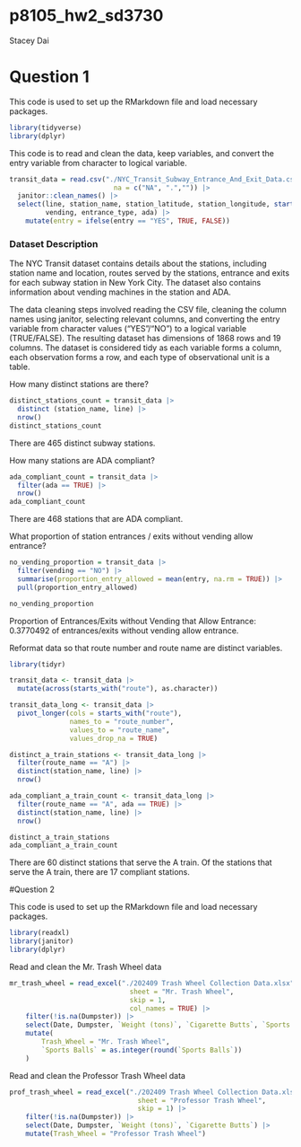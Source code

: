 p8105_hw2_sd3730
================
Stacey Dai

# Question 1

This code is used to set up the RMarkdown file and load necessary
packages.

``` r
library(tidyverse)
library(dplyr)
```

This code is to read and clean the data, keep variables, and convert the
entry variable from character to logical variable.

``` r
transit_data = read.csv("./NYC_Transit_Subway_Entrance_And_Exit_Data.csv", 
                          na = c("NA", ".","")) |>
  janitor::clean_names() |>
  select(line, station_name, station_latitude, station_longitude, starts_with("route"), entry,
         vending, entrance_type, ada) |>
    mutate(entry = ifelse(entry == "YES", TRUE, FALSE)) 
```

### Dataset Description

The NYC Transit dataset contains details about the stations, including
station name and location, routes served by the stations, entrance and
exits for each subway station in New York City. The dataset also
contains information about vending machines in the station and ADA.

The data cleaning steps involved reading the CSV file, cleaning the
column names using janitor, selecting relevant columns, and converting
the entry variable from character values (“YES”/“NO”) to a logical
variable (TRUE/FALSE). The resulting dataset has dimensions of 1868 rows
and 19 columns. The dataset is considered tidy as each variable forms a
column, each observation forms a row, and each type of observational
unit is a table.

How many distinct stations are there?

``` r
distinct_stations_count = transit_data |>
  distinct (station_name, line) |>
  nrow()
distinct_stations_count
```

There are 465 distinct subway stations.

How many stations are ADA compliant?

``` r
ada_compliant_count = transit_data |>
  filter(ada == TRUE) |>
  nrow()
ada_compliant_count
```

There are 468 stations that are ADA compliant.

What proportion of station entrances / exits without vending allow
entrance?

``` r
no_vending_proportion = transit_data |>
  filter(vending == "NO") |>
  summarise(proportion_entry_allowed = mean(entry, na.rm = TRUE)) |>
  pull(proportion_entry_allowed)

no_vending_proportion
```

Proportion of Entrances/Exits without Vending that Allow Entrance:
0.3770492 of entrances/exits without vending allow entrance.

Reformat data so that route number and route name are distinct
variables.

``` r
library(tidyr)

transit_data <- transit_data |>
  mutate(across(starts_with("route"), as.character)) 

transit_data_long <- transit_data |>
  pivot_longer(cols = starts_with("route"), 
               names_to = "route_number", 
               values_to = "route_name", 
               values_drop_na = TRUE)

distinct_a_train_stations <- transit_data_long |>
  filter(route_name == "A") |>
  distinct(station_name, line) |>
  nrow()

ada_compliant_a_train_count <- transit_data_long |>
  filter(route_name == "A", ada == TRUE) |>
  distinct(station_name, line) |>
  nrow()

distinct_a_train_stations
ada_compliant_a_train_count
```

There are 60 distinct stations that serve the A train. Of the stations
that serve the A train, there are 17 compliant stations.

\#Question 2

This code is used to set up the RMarkdown file and load necessary
packages.

``` r
library(readxl)
library(janitor)
library(dplyr)
```

Read and clean the Mr. Trash Wheel data

``` r
mr_trash_wheel = read_excel("./202409 Trash Wheel Collection Data.xlsx", 
                              sheet = "Mr. Trash Wheel", 
                              skip = 1, 
                              col_names = TRUE) |>
    filter(!is.na(Dumpster)) |>
    select(Date, Dumpster, `Weight (tons)`, `Cigarette Butts`, `Sports Balls`) |>
    mutate(
        Trash_Wheel = "Mr. Trash Wheel",
        `Sports Balls` = as.integer(round(`Sports Balls`))
    )
```

Read and clean the Professor Trash Wheel data

``` r
prof_trash_wheel = read_excel("./202409 Trash Wheel Collection Data.xlsx", 
                                sheet = "Professor Trash Wheel", 
                                skip = 1) |>
    filter(!is.na(Dumpster)) |>
    select(Date, Dumpster, `Weight (tons)`, `Cigarette Butts`) |>
    mutate(Trash_Wheel = "Professor Trash Wheel")
```
